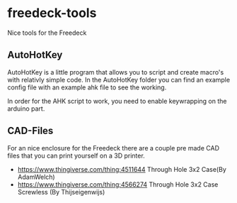 # freedeck-tools
Nice tools for the Freedeck

## AutoHotKey
AutoHotKey is a little program that allows you to script and create macro's with relativly simple code. In the AutoHotKey folder you can find an
example config file with an example ahk file to see the working.

In order for the AHK script to work, you need to enable keywrapping on the arduino part.

## CAD-Files
For an nice enclosure for the Freedeck there are a couple pre made CAD files that you can print yourself on a 3D printer.
- https://www.thingiverse.com/thing:4511644 Through Hole 3x2 Case(By AdamWelch)
- https://www.thingiverse.com/thing:4566274 Through Hole 3x2 Case Screwless (By Thijseigenwijs)